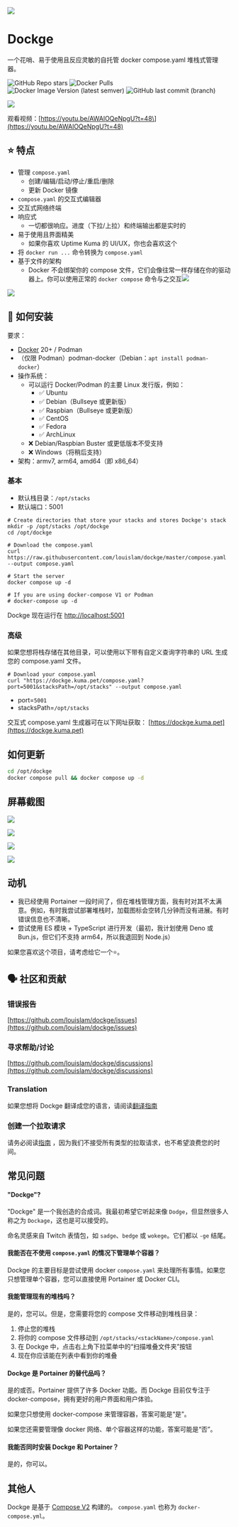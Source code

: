 ![](https://github.com/louislam/dockge/raw/master/frontend/public/icon.svg)

# Dockge

一个花哨、易于使用且反应灵敏的自托管 docker compose.yaml 堆栈式管理器。

![GitHub Repo stars](https://img.shields.io/github/stars/louislam/dockge?logo=github) ![Docker Pulls](https://img.shields.io/docker/pulls/louislam/dockge?logo=docker) ![Docker Image Version (latest semver)](https://img.shields.io/docker/v/louislam/dockge/latest?label=docker%20image%20ver.) ![GitHub last commit (branch)](https://img.shields.io/github/last-commit/louislam/dockge/master?logo=github)

![](https://github.com/louislam/dockge/assets/1336778/26a583e1-ecb1-4a8d-aedf-76157d714ad7)

观看视频：\[https://youtu.be/AWAlOQeNpgU?t=48\](https://youtu.be/AWAlOQeNpgU?t=48)

## ⭐ 特点

*   管理 `compose.yaml`
    *   创建/编辑/启动/停止/重启/删除
    *   更新 Docker 镜像
*   `compose.yaml` 的交互式编辑器
*   交互式网络终端
*   响应式
    *   一切都很响应。进度（下拉/上拉）和终端输出都是实时的
*   易于使用且界面精美
    *   如果你喜欢 Uptime Kuma 的 UI/UX，你也会喜欢这个
*   将 `docker run ...` 命令转换为 `compose.yaml`
*   基于文件的架构
    *   Docker 不会绑架你的 compose 文件，它们会像往常一样存储在你的驱动器上。你可以使用正常的 `docker compose` 命令与之交互![](https://github.com/louislam/dockge/assets/1336778/cc071864-592e-4909-b73a-343a57494002)

![](https://github.com/louislam/dockge/assets/1336778/89fc1023-b069-42c0-a01c-918c495f1a6a)

## 🔧 如何安装

要求：

*   [Docker](https://docs.docker.com/engine/install/) 20+ / Podman
*   （仅限 Podman）podman-docker（Debian：`apt install podman-docker`）
*   操作系统：
    *   可以运行 Docker/Podman 的主要 Linux 发行版，例如：
        *   ✅ Ubuntu
        *   ✅ Debian（Bullseye 或更新版）
        *   ✅ Raspbian（Bullseye 或更新版）
        *   ✅ CentOS
        *   ✅ Fedora
        *   ✅ ArchLinux
    *   ❌ Debian/Raspbian Buster 或更低版本不受支持
    *   ❌ Windows（将稍后支持）
*   架构：armv7, arm64, amd64（即 x86\_64）

### 基本

*   默认栈目录：`/opt/stacks`
*   默认端口：5001

```
# Create directories that store your stacks and stores Dockge's stack
mkdir -p /opt/stacks /opt/dockge
cd /opt/dockge

# Download the compose.yaml
curl https://raw.githubusercontent.com/louislam/dockge/master/compose.yaml --output compose.yaml

# Start the server
docker compose up -d

# If you are using docker-compose V1 or Podman
# docker-compose up -d
```

Dockge 现在运行在 [http://localhost:5001](http://localhost:5001)

### 高级

如果您想将栈存储在其他目录，可以使用以下带有自定义查询字符串的 URL 生成您的 compose.yaml 文件。

```
# Download your compose.yaml
curl "https://dockge.kuma.pet/compose.yaml?port=5001&stacksPath=/opt/stacks" --output compose.yaml
```

*   port=`5001`
*   stacksPath=`/opt/stacks`

交互式 compose.yaml 生成器可在以下网址获取： [https://dockge.kuma.pet](https://dockge.kuma.pet)

## 如何更新

```bash
cd /opt/dockge
docker compose pull && docker compose up -d
```

## 屏幕截图

![](https://github.com/louislam/dockge/assets/1336778/e7ff0222-af2e-405c-b533-4eab04791b40)

![](https://github.com/louislam/dockge/assets/1336778/7139e88c-77ed-4d45-96e3-00b66d36d871)

![](https://github.com/louislam/dockge/assets/1336778/f019944c-0e87-405b-a1b8-625b35de1eeb)

![](https://github.com/louislam/dockge/assets/1336778/a4478d23-b1c4-4991-8768-1a7cad3472e3)

## 动机

*   我已经使用 Portainer 一段时间了，但在堆栈管理方面，我有时对其不太满意。例如，有时我尝试部署堆栈时，加载图标会空转几分钟而没有进展。有时错误信息也不清晰。
*   尝试使用 ES 模块 + TypeScript 进行开发（最初，我计划使用 Deno 或 Bun.js，但它们不支持 arm64，所以我退回到 Node.js）

如果您喜欢这个项目，请考虑给它一个⭐。

## 🗣️ 社区和贡献

### 错误报告

[https://github.com/louislam/dockge/issues](https://github.com/louislam/dockge/issues)

### 寻求帮助/讨论

[https://github.com/louislam/dockge/discussions](https://github.com/louislam/dockge/discussions)

### Translation

如果您想将 Dockge 翻译成您的语言，请阅读[翻译指南](https://github.com/louislam/dockge/blob/master/frontend/src/lang/README.md)

### 创建一个拉取请求

请务必阅读[指南](https://github.com/louislam/dockge/blob/master/CONTRIBUTING.md) ，因为我们不接受所有类型的拉取请求，也不希望浪费您的时间。

## 常见问题

#### "Dockge"?

"Dockge" 是一个我创造的合成词。我最初希望它听起来像 `Dodge`，但显然很多人称之为 `Dockage`，这也是可以接受的。

命名灵感来自 Twitch 表情包，如 `sadge`、`bedge` 或 `wokege`。它们都以 `-ge` 结尾。

#### 我能否在不使用 `compose.yaml` 的情况下管理单个容器？

Dockge 的主要目标是尝试使用 docker `compose.yaml` 来处理所有事情。如果您只想管理单个容器，您可以直接使用 Portainer 或 Docker CLI。

#### 我能管理现有的堆栈吗？

是的，您可以。但是，您需要将您的 compose 文件移动到堆栈目录：

1.  停止您的堆栈
2.  将你的 compose 文件移动到 `/opt/stacks/<stackName>/compose.yaml`
3.  在 Dockge 中，点击右上角下拉菜单中的“扫描堆叠文件夹”按钮
4.  现在你应该能在列表中看到你的堆叠

#### Dockge 是 Portainer 的替代品吗？

是的或否。Portainer 提供了许多 Docker 功能。而 Dockge 目前仅专注于 docker-compose，拥有更好的用户界面和用户体验。

如果您只想使用 docker-compose 来管理容器，答案可能是“是”。

如果您还需要管理像 docker 网络、单个容器这样的功能，答案可能是“否”。

#### 我能否同时安装 Dockge 和 Portainer？

是的，你可以。

## 其他人

Dockge 是基于 [Compose V2](https://docs.docker.com/compose/migrate/) 构建的。 `compose.yaml` 也称为 `docker-compose.yml`。
